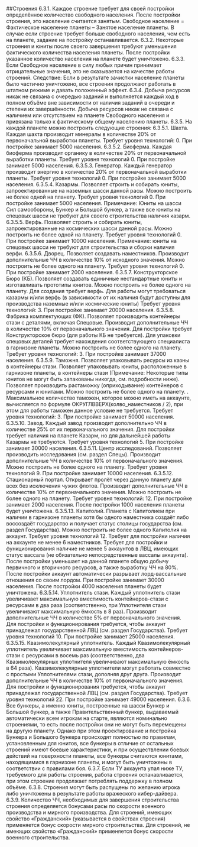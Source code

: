 ﻿##Строения
6.3.1.	Каждое строение требует для своей постройки определённое количество свободного населения. После постройки строения, это население считается занятым. Свободное население = Фактическое население планеты – Занятое население планеты. В случае если строение требует больше свободного населения, чем есть на планете, задание на постройку останавливается.
6.3.2.	Некоторые строения и юниты после своего завершения требуют уменьшения фактического количества населения планеты. После постройки указанное количество населения на планете будет уничтожено.
6.3.3.	Если Свободное население в силу любых причин принимает отрицательные значения, это не сказывается на качестве работы строений. Следствие: Если в результате зачистки население планеты было частично уничтожено, все строения продолжают работать в штатном режиме и давать положенный эффект.
6.3.4.	Добыча ресурсов никак не связана с очередью заданий и выполняется каждый ход в полном объёме вне зависимости от наличия заданий в очереди и степени их завершённости. Добыча ресурсов никак не связана с наличием или отсутствием на планете Свободного населения и привязана только к фактическому общему населению планеты.
6.3.5.	На каждой планете можно построить следующие строения:
6.3.5.1.	Шахта. Каждая шахта производит минералы в количестве 20% от первоначальной выработки планеты. Требует уровня технологий: 0. При постройке занимает 5000 населения.
6.3.5.2.	Биоферма. Каждая биоферма производит органику в количестве 20% от первоначальной выработки планеты. Требует уровня технологий 0. При постройке занимает 5000 населения.
6.3.5.3.	Генератор. Каждый генератор производит энергию в количестве 20% от первоначальной выработки планеты. Требует уровня технологий 0. При постройке занимает 5000 населения.
6.3.5.4.	Казармы. Позволяет строить и собирать юниты, запроектированные на наземных шасси данной расы. Можно построить не более одной на планету. Требует уровня технологий 0. При постройке занимает 5000 населения. Примечание: Юниты на шасси Сил самообороны, Бункер и Большой бункер, а также все юниты на спецовых шасси не требуют для своего строительства наличия казарм.
6.3.5.5.	Верфь. Позволяет строить и собирать юниты, запроектированные на космических шасси данной расы. Можно построить не более одной на планету. Требует уровня технологий 0. При постройке занимает 10000 населения. Примечание: юниты на спецовых шасси не требуют для строительства и сборки наличия верфи.
6.3.5.6.	Дворец. Позволяет создавать наместников. Производит дополнительные ЧЧ в количестве 10% от исходного значения. Можно построить не более одного на планету. Требует уровня технологий 0. При постройке занимает 2000 населения.
6.3.5.7.	Конструкторское Бюро (КБ). Позволяет создавать единичные нестандартные юниты и изготавливать прототипы юнитов. Можно построить не более одного на планету. Для создания требует верфь. Для работы могут требоваться казармы и/или верфь (в зависимости от их наличия будут доступны для производства наземные и/или космические юниты) Требует уровня технологий: 3. При постройке занимает 20000 населения.
6.3.5.8.	Фабрика комплектующих (ФК). Позволяет производить контейнеры стази с деталями, включая Спецовые. Производит дополнительные ЧЧ в количестве 10% от первоначального значения. Для постройки требует Конструкторское бюро (для работы КБ не требуется). Для упаковки спецовых деталей требует нахождения соответствующего специалиста в гарнизоне планеты. Можно построить не более одного на планету. Требует уровня технологий: 3. При постройке занимает 37000 населения.
6.3.5.9.	Таможня. Позволяет упаковывать ресурсы из казны в контейнеры стази. Позволяет упаковывать юниты, расположенные в гарнизоне планеты, в контейнеры стази (Примечание: Некоторые типы юнитов не могут быть запакованы никогда, см. подробности ниже). Позволяет производить растаможку (оприходывание) контейнеров с ресурсами и юнитами. Можно построить не более одного на планету. . Максимальное количество таможен, которое можно иметь на аккаунте, вычисляется по формуле ОКРУГЛВВЕРХ(колво_наместников / 2), при этом для работы таможен данное условие не требуется. Требует уровня технологий: 3. При постройке занимает 50000 населения.
6.3.5.10.	Завод. Каждый завод производит дополнительно ЧЧ в количестве 25% от их первоначального значения. Для постройки требует наличия на планете Казарм, но для дальнейшей работы Казармы не требуются. Требует уровня технологий 5. При постройке занимает 30000 населения.
6.3.5.11.	Центр исследований. Позволяет производить исследования (см. раздел Спецы). Производит дополнительные ЧЧ в количестве 10% от первоначального значения. Можно построить не более одного на планету. Требует уровня технологий 9. При постройке занимает 10000 населения.
6.3.5.12.	Стационарный портал. Открывает пролёт через данную планету для всех без исключения чужих флотов. Производит дополнительные ЧЧ в количестве 10% от первоначального значения. Можно построить не более одного на планету. Требует уровня технологий: 12. При постройке занимает 2000 населения. После постройки 1000 населения планеты будет уничтожена.
6.3.5.13.	Капитолий. Планета с Капитолием при наличии в гарнизоне планеты хотя бы одного наместника создаёт либо воссоздаёт государство и получает статус столицы государства (см. раздел Государства). Можно построить не более одного Капитолия на аккаунт. Требует уровня технологий 12. Требует для постройки наличия на аккаунте не менее 6 наместников. Требует для постройки и функционирования наличие не менее 5 аккаунтов в ЛВЦ, имеющих статус вассала (не обязательно непосредственные вассалы аккаунта). После постройки уменьшает на данной планете общую добычу первичного и вторичного ресурсов, а также выработку ЧЧ на 80%. После постройки аккаунт автоматически разрывает лорд-вассальные отношения со своим лордом. При постройке занимает 30000 населения. После постройки 4000 населения планеты будет уничтожена.
6.3.5.14.	Уплотнитель стази. Каждый уплотнитель стази увеличивает максимальную вместимость контейнеров-стази с ресурсами в два раза (соответственно, три Уплотнителя стази увеличивают максимальную ёмкость в 8 раз). Производит дополнительные ЧЧ в количестве 5% от первоначального значения. Для постройки и функционирования требуется, чтобы аккаунт принадлежал государственной ЛВЦ (см. раздел Государства). Требует уровня технологий 10. При постройке занимает 25000 населения.
6.3.5.15.	Квазимолекулярный уплотнитель. Каждый Квазимолекулярный уплотнитель увеличивает максимальную вместимость контейнеров-стази с ресурсами в восемь раз (соответственно, два Квазимолекулярных уплотнителя увеличивают максимальную ёмкость в 64 раза). Квазимолекулярные уплотнители могут работать совместно с простыми Уплотнителями стази, дополняя друг друга. Производит дополнительные ЧЧ в количестве 10% от первоначального значения. Для постройки и функционирования требуется, чтобы аккаунт принадлежал государственной ЛВЦ (см. раздел Государства). Требует уровня технологий 22. При постройке занимает 49000 населения.
6.3.6.	Все бункеры, а именно юниты, построенные на шасси Бункер и Большой бункер, а также Правительственный бункер, выдаваемый автоматически всем игрокам на старте, являются номинально строениями, то есть после постройки они не могут быть перемещены на другую планету. Однако при этом проектирование и постройка Бункера и Большого бункера происходят полностью по правилам, установленным для юнитов, все бункеры в отличие от остальных строений имеют боевые характеристики, и при осуществлении боевых действий на поверхности планеты, все бункеры считаются юнитами, находящимися в гарнизоне планеты, и могут быть уничтожены в соответствии с правилами боя.
6.3.7.	Если ТУ аккаунта упал ниже ТУ, требуемого для работы строения, работа строения останавливается, при этом строение продолжает потреблять поддержку в полном объёме.
6.3.8.	Строения могут быть распущены по желанию игрока либо уничтожены в результате работы вражеского кибер-дайвера.
6.3.9.	Количество ЧЧ, необходимых для завершения строительства строения определяется бонусами расы по скорости военного производства и мирного производства. Для строений, имеющих свойство «Гражданский» (указывается в свойствах строения) применяется бонус скорости мирного строительства. Для строений, не имеющих свойство «Гражданский» применяется бонус скорости военного строительства.